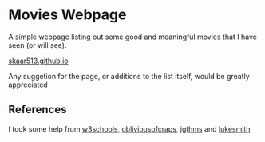 # Movies Webpage
A simple webpage listing out some good and meaningful movies that I have seen (or will see).
<p><a href=https://skaar513.github.io>skaar513.github.io</a></p>
Any suggetion for the page, or additions to the list itself, would be greatly appreciated

## References
I took some help from 
<a href=https://w3schools.com/css>w3schools</a>, 
<a href=https://camo.githubusercontent.com/9297eb33015795689442bca39f2381dc15861aeacc13abde2611f4fe391a8cf6/68747470733a2f2f692e6962622e636f2f534b62546b6a512f31322e706e67>obliviousofcraps</a>, 
<a href=https://jgthms.com/web-design-in-4-minutes>jgthms</a> and 
<a href=https://lukesmith.xyz>lukesmith</a>
